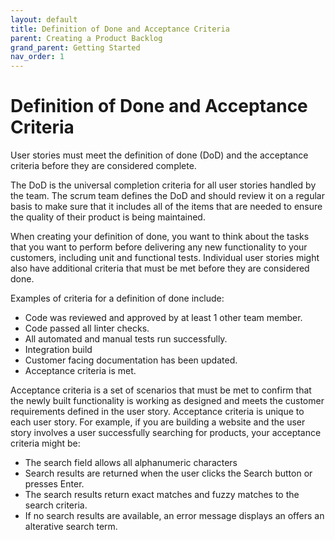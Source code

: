```yaml
---
layout: default
title: Definition of Done and Acceptance Criteria
parent: Creating a Product Backlog
grand_parent: Getting Started
nav_order: 1
---
```


# Definition of Done and Acceptance Criteria

User stories must meet the definition of done (DoD) and the acceptance criteria before they are considered complete.

The DoD is the universal completion criteria for all user stories handled by the team. The scrum team defines the DoD and should review it on a 
regular basis to make sure that it includes all of the items that are needed to ensure the quality of their product is being maintained. 

When creating your definition of done, you want to think about the tasks that you want to perform before delivering any new functionality to your 
customers, including unit and functional tests. Individual user stories might also have additional criteria that must be met before they are considered done.

Examples of criteria for a definition of done include: 
*	Code was reviewed and approved by at least 1 other team member.
*	Code passed all linter checks.
*	All automated and manual tests run successfully.
*	Integration build 
*	Customer facing documentation has been updated.
*	Acceptance criteria is met.

Acceptance criteria is a set of scenarios that must be met to confirm that the newly built functionality is working as designed and meets the customer 
requirements defined in the user story. Acceptance criteria is unique to each user story.  For example, if you are building a website and the user story 
involves a user successfully searching for products, your acceptance criteria might be:

*	The search field allows all alphanumeric characters
*	Search results are returned when the user clicks the Search button or presses Enter.
*	The search results return exact matches and fuzzy matches to the search criteria.
*	If no search results are available, an error message displays an offers an alterative search term.
